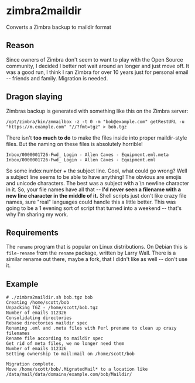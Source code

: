 # zimbra2maildir
Converts a Zimbra backup to maildir format

## Reason
Since owners of Zimbra don't seem to want to play with the Open Source community, I decided I better not wait around an longer and just move off.  It was a good run, I think I ran Zimbra for over 10 years just for personal email -- friends and family.  Migration is needed.

## Dragon slaying
Zimbras backup is generated with something like this on the Zimbra server:
```
/opt/zimbra/bin/zmmailbox -z -t 0 -m "bob@example.com" getRestURL -u "https://m.example.com" "//?fmt=tgz" > bob.tgz
```
There isn't **too much to do** to make the files inside into proper maildir-style files.  But the naming on these files is absolutely horrible!
```
Inbox/0000001726-Fwd_ Login - Allen Caves - Equipment.eml.meta
Inbox/0000001726-Fwd_ Login - Allen Caves - Equipment.eml
```
So some index number + the subject line.  Cool, what could go wrong?  Well a subject line seems to be able to have anything!  The obvious are emojis and unicode characters.  The best was a subject with a \n newline character in it.  So, your file names have all that -- **I'd never seen a filename with a new line character in the middle of it.**  Shell scripts just don't like crazy file names, sure "real" languages could handle this a little better.  This was going to be a 1 evening sort of script that turned into a weekend -- that's why I'm sharing my work.

## Requirements
The `rename` program that is popular on Linux distributions.  On Debian this is `file-rename` from the `rename` package, written by Larry Wall.  There is a similar rename out there, maybe a fork, that I didn't like as well -- don't use it.

## Example
```
# ./zimbra2maildir.sh bob.tgz bob
Creating /home/scott/bob
Unpacking TGZ - /home/scott/bob.tgz
Number of emails 112326
Consolidating directories
Rebase directories maildir spec
Renaming .eml and .meta files with Perl prename to clean up crazy filenames
Rename file according to maildir spec
Get rid of meta files, we no longer need them
Number of emails 112326
Setting ownership to mail:mail on /home/scott/bob

Migration complete.
Move /home/scott/bob/.MigratedMail* to a location like /data/mail/data/domains/example.com/bob/Maildir/
```






